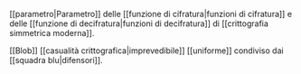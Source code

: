 [[parametro|Parametro]] delle [[funzione di cifratura|funzioni di cifratura]] e delle [[funzione di decifratura|funzioni di decifratura]] di [[crittografia simmetrica moderna]].

[[Blob]] [[casualità crittografica|imprevedibile]] [[uniforme]] condiviso dai [[squadra blu|difensori]].
